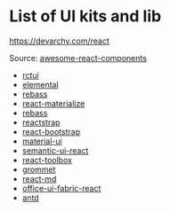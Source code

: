 # List of UI kits and lib


https://devarchy.com/react

Source: [awesome-react-components]

* [rctui]
* [elemental]
* [rebass]
* [react-materialize]
* [rebass]
* [reactstrap]
* [react-bootstrap]
* [material-ui]
* [semantic-ui-react]
* [react-toolbox]
* [grommet]
* [react-md]
* [office-ui-fabric-react]
* [antd]


[awesome-react-components]: https://github.com/brillout/awesome-react-components
[rctui]: https://www.npmjs.com/package/rctui
[elemental]: https://www.npmjs.com/package/elemental
[rebass]: https://www.npmjs.com/package/rebass
[react-materialize]: https://www.npmjs.com/package/react-materialize
[rebass]: https://www.npmjs.com/package/rebass
[reactstrap]: https://www.npmjs.com/package/reactstrap
[react-bootstrap]: https://www.npmjs.com/package/react-bootstrap
[material-ui]: https://www.npmjs.com/package/material-ui
[semantic-ui-react]: https://www.npmjs.com/package/semantic-ui-react
[react-toolbox]: https://www.npmjs.com/package/react-toolbox
[grommet]: https://www.npmjs.com/package/grommet
[react-md]: https://www.npmjs.com/package/react-md
[office-ui-fabric-react]: https://www.npmjs.com/package/office-ui-fabric-react
[antd]: https://www.npmjs.com/package/antd
